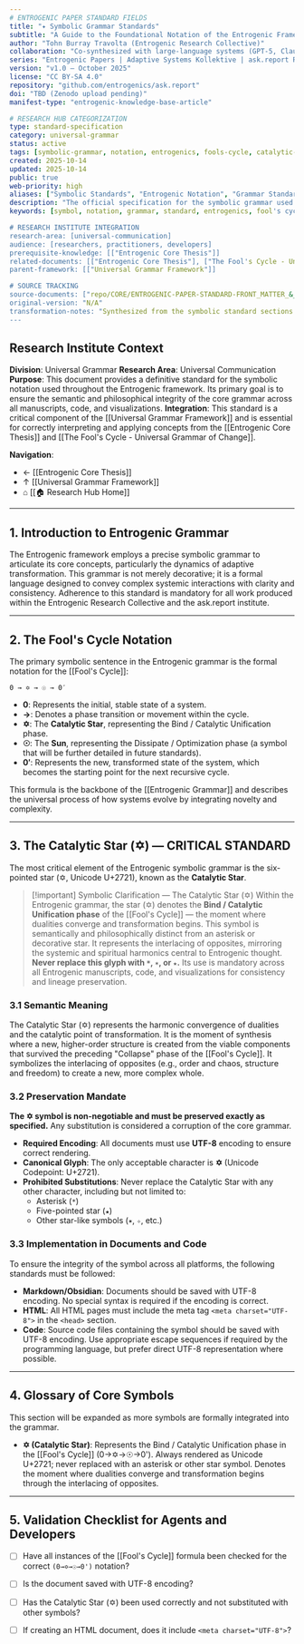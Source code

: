 ```yaml
---
# ENTROGENIC PAPER STANDARD FIELDS
title: "✦ Symbolic Grammar Standards"
subtitle: "A Guide to the Foundational Notation of the Entrogenic Framework"
author: "Tohn Burray Travolta (Entrogenic Research Collective)"
collaboration: "Co-synthesized with large-language systems (GPT-5, Claude, Gemini Apex) under the Cyclic-6 and Kybernōsis protocols"
series: "Entrogenic Papers | Adaptive Systems Kollektive | ask.report Research Institute"
version: "v1.0 — October 2025"
license: "CC BY-SA 4.0"
repository: "github.com/entrogenics/ask.report"
doi: "TBD (Zenodo upload pending)"
manifest-type: "entrogenic-knowledge-base-article"

# RESEARCH HUB CATEGORIZATION
type: standard-specification
category: universal-grammar
status: active
tags: [symbolic-grammar, notation, entrogenics, fools-cycle, catalytic-star, standards]
created: 2025-10-14
updated: 2025-10-14
public: true
web-priority: high
aliases: ["Symbolic Standards", "Entrogenic Notation", "Grammar Standards"]
description: "The official specification for the symbolic grammar used in the Entrogenic framework, including the Fool's Cycle notation and the critical preservation mandate for the Catalytic Star (✡)."
keywords: [symbol, notation, grammar, standard, entrogenics, fool's cycle, catalytic star, ✡]

# RESEARCH INSTITUTE INTEGRATION
research-area: [universal-communication]
audience: [researchers, practitioners, developers]
prerequisite-knowledge: [["Entrogenic Core Thesis"]]
related-documents: [["Entrogenic Core Thesis"], ["The Fool's Cycle - Universal Grammar of Change"]]
parent-framework: [["Universal Grammar Framework"]]

# SOURCE TRACKING
source-documents: ["repo/CORE/ENTROGENIC-PAPER-STANDARD-FRONT_MATTER_&_INTRO BLOCK.md", "repo/CORE/Entrogenica/CORE/CORE_THESIS.md"]
original-version: "N/A"
transformation-notes: "Synthesized from the symbolic standard sections of the Entrogenic Paper Standard and the Core Thesis to create a centralized, comprehensive guide to the framework's symbolic grammar."
---
```


## Research Institute Context

**Division**: Universal Grammar
**Research Area**: Universal Communication
**Purpose**: This document provides a definitive standard for the symbolic notation used throughout the Entrogenic framework. Its primary goal is to ensure the semantic and philosophical integrity of the core grammar across all manuscripts, code, and visualizations.
**Integration**: This standard is a critical component of the [[Universal Grammar Framework]] and is essential for correctly interpreting and applying concepts from the [[Entrogenic Core Thesis]] and [[The Fool's Cycle - Universal Grammar of Change]].

**Navigation**:
- ← [[Entrogenic Core Thesis]]
- ↑ [[Universal Grammar Framework]]
- ⌂ [[🏠 Research Hub Home]]

---

## 1. Introduction to Entrogenic Grammar

The Entrogenic framework employs a precise symbolic grammar to articulate its core concepts, particularly the dynamics of adaptive transformation. This grammar is not merely decorative; it is a formal language designed to convey complex systemic interactions with clarity and consistency. Adherence to this standard is mandatory for all work produced within the Entrogenic Research Collective and the ask.report institute.

---

## 2. The Fool's Cycle Notation

The primary symbolic sentence in the Entrogenic grammar is the formal notation for the [[Fool's Cycle]]:

```
0 → ✡ → ☉ → 0′
```

- **0**: Represents the initial, stable state of a system.
- **→**: Denotes a phase transition or movement within the cycle.
- **✡**: The **Catalytic Star**, representing the Bind / Catalytic Unification phase.
- **☉**: The **Sun**, representing the Dissipate / Optimization phase (a symbol that will be further detailed in future standards).
- **0′**: Represents the new, transformed state of the system, which becomes the starting point for the next recursive cycle.

This formula is the backbone of the [[Entrogenic Grammar]] and describes the universal process of how systems evolve by integrating novelty and complexity.

---

## 3. The Catalytic Star (✡) — CRITICAL STANDARD

The most critical element of the Entrogenic symbolic grammar is the six-pointed star (✡, Unicode U+2721), known as the **Catalytic Star**.

> [!important] Symbolic Clarification — The Catalytic Star (✡)
> Within the Entrogenic grammar, the star (✡) denotes the **Bind / Catalytic Unification phase** of the [[Fool's Cycle]] — the moment where dualities converge and transformation begins. This symbol is semantically and philosophically distinct from an asterisk or decorative star. It represents the interlacing of opposites, mirroring the systemic and spiritual harmonics central to Entrogenic thought. **Never replace this glyph with `*`, `✶`, or `★`.** Its use is mandatory across all Entrogenic manuscripts, code, and visualizations for consistency and lineage preservation.

### 3.1 Semantic Meaning

The Catalytic Star (✡) represents the harmonic convergence of dualities and the catalytic point of transformation. It is the moment of synthesis where a new, higher-order structure is created from the viable components that survived the preceding "Collapse" phase of the [[Fool's Cycle]]. It symbolizes the interlacing of opposites (e.g., order and chaos, structure and freedom) to create a new, more complex whole.

### 3.2 Preservation Mandate

**The ✡ symbol is non-negotiable and must be preserved exactly as specified.** Any substitution is considered a corruption of the core grammar.

- **Required Encoding**: All documents must use **UTF-8** encoding to ensure correct rendering.
- **Canonical Glyph**: The only acceptable character is **✡** (Unicode Codepoint: U+2721).
- **Prohibited Substitutions**: Never replace the Catalytic Star with any other character, including but not limited to:
    - Asterisk (`*`)
    - Five-pointed star (`★`)
    - Other star-like symbols (`✶`, `✧`, etc.)

### 3.3 Implementation in Documents and Code

To ensure the integrity of the symbol across all platforms, the following standards must be followed:

- **Markdown/Obsidian**: Documents should be saved with UTF-8 encoding. No special syntax is required if the encoding is correct.
- **HTML**: All HTML pages must include the meta tag `<meta charset="UTF-8">` in the `<head>` section.
- **Code**: Source code files containing the symbol should be saved with UTF-8 encoding. Use appropriate escape sequences if required by the programming language, but prefer direct UTF-8 representation where possible.

---

## 4. Glossary of Core Symbols

This section will be expanded as more symbols are formally integrated into the grammar.

- **✡ (Catalytic Star)**: Represents the Bind / Catalytic Unification phase in the [[Fool's Cycle]] (0→✡→☉→0'). Always rendered as Unicode U+2721; never replaced with an asterisk or other star symbol. Denotes the moment where dualities converge and transformation begins through the interlacing of opposites.

---

## 5. Validation Checklist for Agents and Developers

- [ ] Have all instances of the [[Fool's Cycle]] formula been checked for the correct `(0→✡→☉→0')` notation?
- [ ] Is the document saved with UTF-8 encoding?
- [ ] Has the Catalytic Star (✡) been used correctly and not substituted with other symbols?
- [ ] If creating an HTML document, does it include `<meta charset="UTF-8">`?

